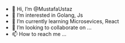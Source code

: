 - 👋 Hi, I’m @MustafaUstaz
- 👀 I’m interested in Golang, Js
- 🌱 I’m currently learning Microsevices, React
- 💞️ I’m looking to collaborate on ...
- 📫 How to reach me ...

<!---
Mustafa0831/Mustafa0831 is a ✨ special ✨ repository because its `README.md` (this file) appears on your GitHub profile.
You can click the Preview link to take a look at your changes.
--->
